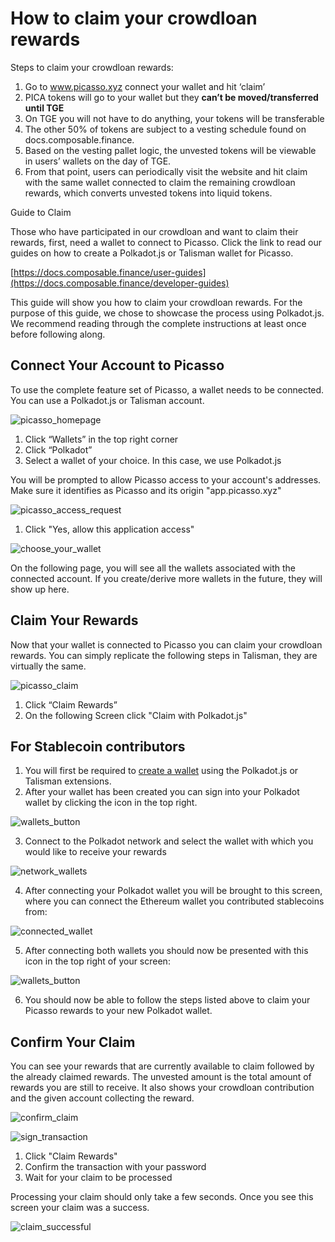 # How to claim your crowdloan rewards

Steps to claim your crowdloan rewards:

1. Go to www.picasso.xyz connect your wallet and hit ‘claim’
2. PICA tokens will go to your wallet but they **can’t be moved/transferred until TGE**
3. On TGE you will not have to do anything, your tokens will be transferable
4. The other 50% of tokens are subject to a vesting schedule found on docs.composable.finance.
5. Based on the vesting pallet logic, the unvested tokens will be viewable in users’ wallets on the day of TGE.
6. From that point, users can periodically visit the website and hit claim with the same wallet connected to claim the 
   remaining crowdloan rewards, which converts unvested tokens into liquid tokens.

Guide to Claim

Those who have participated in our crowdloan and want to claim their rewards, first,
need a wallet to connect to Picasso.
Click the link to read our guides on how to create a Polkadot.js or Talisman wallet for Picasso.

[https://docs.composable.finance/user-guides](https://docs.composable.finance/developer-guides)

This guide will show you how to claim your crowdloan rewards. For the purpose of this guide, we chose to showcase the process using Polkadot.js.
We recommend reading through the complete instructions at least once before following along.

## Connect Your Account to Picasso

To use the complete feature set of Picasso, a wallet needs to be connected.
You can use a Polkadot.js or Talisman account.

![picasso_homepage](./picasso-homepage.png)

1. Click “Wallets” in the top right corner
2. Click “Polkadot”
3. Select a wallet of your choice. In this case, we use Polkadot.js

You will be prompted to allow Picasso access to your account's addresses.
Make sure it identifies as Picasso and its origin "app.picasso.xyz"

![picasso_access_request](./picasso-access-request.png)

1. Click "Yes, allow this application access"

![choose_your_wallet](./choose-your-wallet.png)

On the following page, you will see all the wallets associated with the connected account.
If you create/derive more wallets in the future, they will show up here.

## Claim Your Rewards

Now that your wallet is connected to Picasso you can claim your crowdloan rewards.
You can simply replicate the following steps in Talisman, they are virtually the same.

![picasso_claim](./claim-rewards.png)

1. Click “Claim Rewards”
2. On the following Screen click "Claim with Polkadot.js"

## For Stablecoin contributors

1. You will first be required to [create a wallet](https://medium.com/picasso-network/guide-how-to-create-and-connect-a-polkadot-js-and-talisman-wallet-to-picasso-e3c444bb9421) using the Polkadot.js or Talisman extensions.
2. After your wallet has been created you can sign into your Polkadot wallet by clicking the icon in the top right.

![wallets_button](./wallets-button.png)

3. Connect to the Polkadot network and select the wallet with which you would like to receive your rewards

![network_wallets](./network-wallets.png)

4. After connecting your Polkadot wallet you will be brought to this screen, 
   where you can connect the Ethereum wallet you contributed stablecoins from:

![connected_wallet](./connected-wallet.png)

5. After connecting both wallets you should now be presented with this icon in the top right of your screen:

![wallets_button](./connected-wallets-button.png)

6. You should now be able to follow the steps listed above to claim your Picasso rewards to your new Polkadot wallet.

## Confirm Your Claim

You can see your rewards that are currently available to claim followed by the already claimed rewards. 
The unvested amount is the total amount of rewards you are still to receive. 
It also shows your crowdloan contribution and the given account collecting the reward.

![confirm_claim](./confirm-claim.png)

![sign_transaction](./sign-transaction.png)

1. Click "Claim Rewards"
2. Confirm the transaction with your password
3. Wait for your claim to be processed

Processing your claim should only take a few seconds. Once you see this screen your claim was a success.

![claim_successful](./claim-success.png)